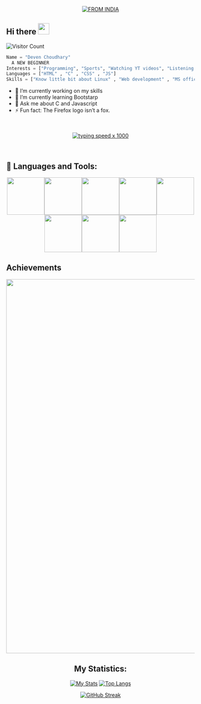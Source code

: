 <p align="center">
<a href="#"><img title="FROM INDIA" src="https://img.shields.io/badge/FROM-INDIA-green?colorA=%23FF9933&colorB=%23138808&style=for-the-badge"></a>
</p>

## Hi there <img src="https://raw.githubusercontent.com/MartinHeinz/MartinHeinz/master/wave.gif" width="30px">
![Visitor Count](https://komarev.com/ghpvc/?username=deven037&color=blue&logo=flat)

```python
Name = "Deven Choudhary"
  A NEW BEGINNER
Interests = ["Programming", "Sports", "Watching YT videos", "Listening Music" , "Web Development"]
Languages = ["HTML" , "C" , "CSS" , "JS"]
Skills = ["Know little bit about Linux" , "Web development" , "MS office"]
```  

- 🔭 I’m currently working on my skills
- 🌱 I’m currently learning Bootstarp
- 💬 Ask me about C and Javascript 
- ⚡ Fun fact: The Firefox logo isn’t a fox. 

<br>
<div align=center>

[![typing speed x 1000](https://64.media.tumblr.com/bc91fffa1f7f71014fddf10d3d2decbd/tumblr_pkxty5psM71sguk2k_500.gifv)](https://github.com/anon)
</div>
<br>

## 🧰 Languages and Tools:
<p align="center">
<img src="https://media.giphy.com/media/XAxylRMCdpbEWUAvr8/giphy.gif" width="100" height="100"><img src="https://media.giphy.com/media/fsEaZldNC8A1PJ3mwp/giphy.gif" width="100" height="100"><img src="https://media.giphy.com/media/IdyAQJVN2kVPNUrojM/giphy.gif" width="100" height="100"><img src="https://media.giphy.com/media/eNAsjO55tPbgaor7ma/giphy.gif" width="100" height="100"><img src="https://media.giphy.com/media/ln7z2eWriiQAllfVcn/giphy.gif" width="100" height="100"><img src="https://media.giphy.com/media/kdFc8fubgS31b8DsVu/giphy.gif" width="100" height="100"><img src="https://media.giphy.com/media/wgFWLRiND4bkyYR4IN/giphy.gif" width="100" height="100"><img src="https://media.giphy.com/media/vISmwpBJUNYzukTnVx/giphy.gif" width="100" height="100"></p>

## Achievements

<a href="https://github.com/deven037">
  <img width="1000" src="https://github-profile-trophy.vercel.app/?username=deven037&row=1&column=7&margin-w=5&no-frame=true"/>
</a>
<br/>

<div align="center">

## My Statistics:

[![My Stats](https://github-readme-stats.vercel.app/api?username=deven037&show_icons=true&title_color=fe6287&icon_color=fe6287&text_color=ffffff&bg_color=0a192f&count_private=true)](https://github.com/deven037?tab=repositories)
[![Top Langs](https://github-readme-stats.vercel.app/api/top-langs/?username=deven037&layout=compact&show_icons=true&title_color=fe6287&icon_color=fe6287&text_color=ffffff&bg_color=0a192f)](https://github.com/deven037?tab=repositories)

</div>
<!-- - 🤔 I’m looking for help with  -->

<div align=center>


[![GitHub Streak](https://github-readme-streak-stats.herokuapp.com?user=deven037&theme=prussian)](https://git.io/streak-stats)
</div>


